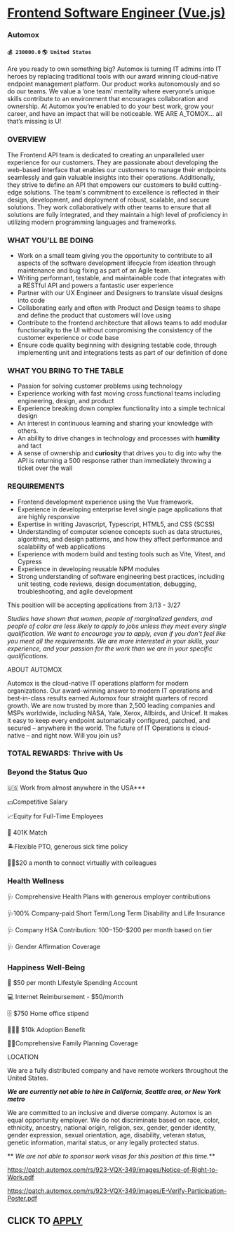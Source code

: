 # [Frontend Software Engineer (Vue.js)](https://www.remotewlb.com/apply/frontend-software-engineer-vue-js)  
### Automox  
#### `💰 230000.0` `🌎 United States`  

Are you ready to own something big? Automox is turning IT admins into IT heroes by replacing traditional tools with our award winning cloud-native endpoint management platform. Our product works autonomously and so do our teams. We value a ‘one team’ mentality where everyone’s unique skills contribute to an environment that encourages collaboration and ownership. At Automox you’re enabled to do your best work, grow your career, and have an impact that will be noticeable. WE ARE A_TOMOX… all that’s missing is U!

### OVERVIEW

The Frontend API team is dedicated to creating an unparalleled user experience for our customers. They are passionate about developing the web-based interface that enables our customers to manage their endpoints seamlessly and gain valuable insights into their operations. Additionally, they strive to define an API that empowers our customers to build cutting-edge solutions. The team's commitment to excellence is reflected in their design, development, and deployment of robust, scalable, and secure solutions. They work collaboratively with other teams to ensure that all solutions are fully integrated, and they maintain a high level of proficiency in utilizing modern programming languages and frameworks.

### WHAT YOU’LL BE DOING

  * Work on a small team giving you the opportunity to contribute to all aspects of the software development lifecycle from ideation through maintenance and bug fixing as part of an Agile team.
  * Writing performant, testable, and maintainable code that integrates with a RESTful API and powers a fantastic user experience
  * Partner with our UX Engineer and Designers to translate visual designs into code
  * Collaborating early and often with Product and Design teams to shape and define the product that customers will love using
  * Contribute to the frontend architecture that allows teams to add modular functionality to the UI without compromising the consistency of the customer experience or code base
  * Ensure code quality beginning with designing testable code, through implementing unit and integrations tests as part of our definition of done

### WHAT YOU BRING TO THE TABLE

  * Passion for solving customer problems using technology
  * Experience working with fast moving cross functional teams including engineering, design, and product
  * Experience breaking down complex functionality into a simple technical design
  * An interest in continuous learning and sharing your knowledge with others.
  * An ability to drive changes in technology and processes with **humility** and tact
  * A sense of ownership and **curiosity** that drives you to dig into why the API is returning a 500 response rather than immediately throwing a ticket over the wall

### REQUIREMENTS

  * Frontend development experience using the Vue framework. 
  * Experience in developing enterprise level single page applications that are highly responsive
  * Expertise in writing Javascript, Typescript, HTML5, and CSS (SCSS)
  * Understanding of computer science concepts such as data structures, algorithms, and design patterns, and how they affect performance and scalability of web applications
  * Experience with modern build and testing tools such as Vite, Vitest, and Cypress 
  * Experience in developing reusable NPM modules
  * Strong understanding of software engineering best practices, including unit testing, code reviews, design documentation, debugging, troubleshooting, and agile development

This position will be accepting applications from 3/13 - 3/27

 _Studies have shown that women, people of marginalized genders, and people of color are less likely to apply to jobs unless they meet every single qualification. We want to encourage you to apply, even if you don't feel like you meet all the requirements. We are more interested in your skills, your experience, and your passion for the work than we are in your specific qualifications._

ABOUT AUTOMOX

Automox is the cloud-native IT operations platform for modern organizations. Our award-winning answer to modern IT operations and best-in-class results earned Automox four straight quarters of record growth. We are now trusted by more than 2,500 leading companies and MSPs worldwide, including NASA, Yale, Xerox, Allbirds, and Unicef. It makes it easy to keep every endpoint automatically configured, patched, and secured – anywhere in the world. The future of IT Operations is cloud-native – and right now. Will you join us?

### TOTAL REWARDS: Thrive with Us

### Beyond the Status Quo

🇺🇸 Work from almost anywhere in the USA***

💵Competitive Salary

📈Equity for Full-Time Employees

🏦 401K Match

🏝Flexible PTO, generous sick time policy

👋🏽$20 a month to connect virtually with colleagues

### Health Wellness

🩺 Comprehensive Health Plans with generous employer contributions

🩺100% Company-paid Short Term/Long Term Disability and Life Insurance

🩺 Company HSA Contribution: $100-$150-$200 per month based on tier

🩺 Gender Affirmation Coverage

### Happiness Well-Being

🎁 $50 per month Lifestyle Spending Account

💻 Internet Reimbursement - $50/month

🗄 $750 Home office stipend

👨‍👧‍👦 $10k Adoption Benefit

🤰🏽Comprehensive Family Planning Coverage

LOCATION

We are a fully distributed company and have remote workers throughout the United States.

***We are currently not able to hire in California, Seattle area, or New York metro***

We are committed to an inclusive and diverse company. Automox is an equal opportunity employer. We do not discriminate based on race, color, ethnicity, ancestry, national origin, religion, sex, gender, gender identity, gender expression, sexual orientation, age, disability, veteran status, genetic information, marital status, or any legally protected status.

 ** _We are not able to sponsor work visas for this position at this time._**

https://patch.automox.com/rs/923-VQX-349/images/Notice-of-Right-to-Work.pdf

https://patch.automox.com/rs/923-VQX-349/images/E-Verify-Participation-Poster.pdf

  
## CLICK TO [APPLY](https://www.remotewlb.com/apply/frontend-software-engineer-vue-js)

